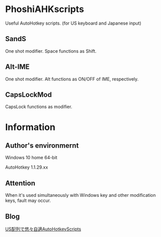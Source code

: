 # PhoshiAHKscripts
Useful AutoHotkey scripts. (for US keyboard and Japanese input)
## SandS
One shot modifier. Space functions as Shift.
## Alt-IME
One shot modifier. Alt functions as ON/OFF of IME, respectively.
## CapsLockMod
CapsLock functions as modifier.
# Information
## Author's environmernt
Windows 10 home 64-bit

AutoHotkey 1.1.29.xx
## Attention
When it's used simultaneously with Windows key and other modification keys, fault may occur.
## Blog
[US配列で悠々自適AutoHotkeyScripts](https://blog.phoshigaki.net/2018/10/usautohotkeyscripts.html)
